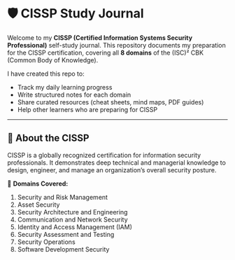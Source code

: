 # 🛡️ CISSP Study Journal

Welcome to my **CISSP (Certified Information Systems Security Professional)** self-study journal. This repository documents my  preparation for the CISSP certification, covering all **8 domains** of the (ISC)² CBK (Common Body of Knowledge).

I have created this repo to:
- Track my daily learning progress
- Write structured notes for each domain
- Share curated resources (cheat sheets, mind maps, PDF guides)
- Help other learners who are preparing for CISSP

---

## 📘 About the CISSP

CISSP is a globally recognized certification for information security professionals. It demonstrates deep technical and managerial knowledge to design, engineer, and manage an organization’s overall security posture.

🧠 **Domains Covered:**
1. Security and Risk Management  
2. Asset Security  
3. Security Architecture and Engineering  
4. Communication and Network Security  
5. Identity and Access Management (IAM)  
6. Security Assessment and Testing  
7. Security Operations  
8. Software Development Security
